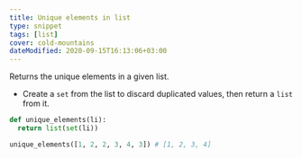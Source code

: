 ```yaml
---
title: Unique elements in list
type: snippet
tags: [list]
cover: cold-mountains
dateModified: 2020-09-15T16:13:06+03:00
---
```


Returns the unique elements in a given list.

- Create a `set` from the list to discard duplicated values, then return a `list` from it.

```py
def unique_elements(li):
  return list(set(li))
```

```py
unique_elements([1, 2, 2, 3, 4, 3]) # [1, 2, 3, 4]
```
